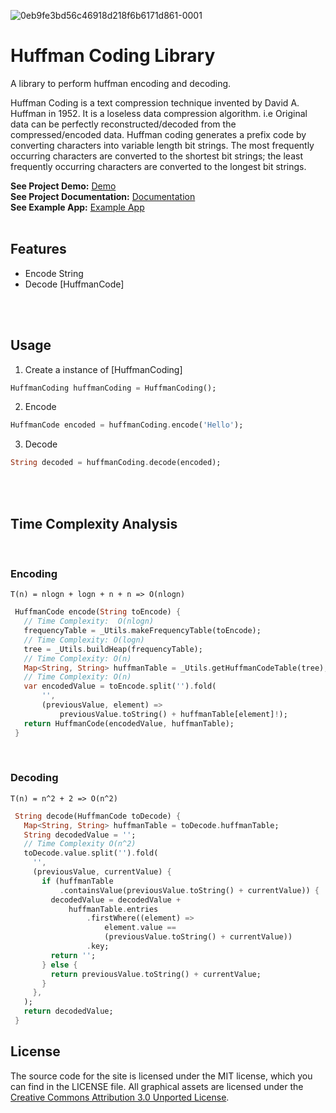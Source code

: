 ![0eb9fe3bd56c46918d218f6b6171d861-0001](https://user-images.githubusercontent.com/19362725/130312297-d88d5ec3-0eb6-46e1-9ec1-cd0bad267d8d.jpg)

# Huffman Coding Library

A library to perform huffman encoding and decoding.

Huffman Coding is a text compression technique invented by David A. Huffman in 1952.
It is a loseless data compression algorithm. i.e Original data can be perfectly reconstructed/decoded from the compressed/encoded data. Huffman coding generates a prefix code by converting characters into variable length bit strings. The most frequently occurring characters are converted to the shortest bit strings; the least frequently occurring characters are converted to the longest bit strings. 

__See Project Demo:__ [Demo](https://huffman.aadarshadhakal.com.np/)<br>
__See Project Documentation:__ [Documentation](https://aadarshadhakalg.github.io/huffman-dart/)<br>
__See Example App:__ [Example App](https://github.com/aadarshadhakalg/huffman-dart/tree/master/example)<br><br>

  

## Features
 * Encode String
 * Decode [HuffmanCode]
<br>
<br>

## Usage

 1. Create a instance of [HuffmanCoding]
 ```dart
 HuffmanCoding huffmanCoding = HuffmanCoding();
 ```

 2. Encode
 ```dart
 HuffmanCode encoded = huffmanCoding.encode('Hello');
 ```

 3. Decode
 ```dart
 String decoded = huffmanCoding.decode(encoded);
 ```
 <br>
 <br>

## Time Complexity Analysis
<br>

### Encoding
  
 `T(n) = nlogn + logn + n + n => O(nlogn)`

 ```dart
  HuffmanCode encode(String toEncode) {
    // Time Complexity:  O(nlogn)
    frequencyTable = _Utils.makeFrequencyTable(toEncode);
    // Time Complexity: O(logn)
    tree = _Utils.buildHeap(frequencyTable);
    // Time Complexity: O(n)
    Map<String, String> huffmanTable = _Utils.getHuffmanCodeTable(tree);
    // Time Complexity: O(n)
    var encodedValue = toEncode.split('').fold(
        '',
        (previousValue, element) =>
            previousValue.toString() + huffmanTable[element]!);
    return HuffmanCode(encodedValue, huffmanTable);
  }
 ```
<br>

### Decoding

 `T(n) = n^2 + 2 => O(n^2)`

 ```dart
  String decode(HuffmanCode toDecode) {
    Map<String, String> huffmanTable = toDecode.huffmanTable;
    String decodedValue = '';
    // Time Complexity O(n^2)
    toDecode.value.split('').fold(
      '',
      (previousValue, currentValue) {
        if (huffmanTable
            .containsValue(previousValue.toString() + currentValue)) {
          decodedValue = decodedValue +
              huffmanTable.entries
                  .firstWhere((element) =>
                      element.value ==
                      (previousValue.toString() + currentValue))
                  .key;
          return '';
        } else {
          return previousValue.toString() + currentValue;
        }
      },
    );
    return decodedValue;
  }

 ```

 ## License

The source code for the site is licensed under the MIT license, which you can find in the LICENSE file.
All graphical assets are licensed under the [Creative Commons Attribution 3.0 Unported License](https://creativecommons.org/licenses/by/3.0/).
